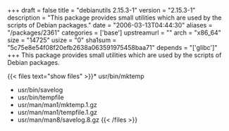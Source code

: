 +++
draft = false
title = "debianutils 2.15.3-1"
version = "2.15.3-1"
description = "This package provides small utilities which are used by the scripts of Debian packages."
date = "2006-03-13T04:44:30"
aliases = "/packages/2361"
categories = ['base']
upstreamurl = ""
arch = "x86_64"
size = "14725"
usize = "0"
sha1sum = "5c75e8e54f08f20efb2638a063591975458baa71"
depends = "['glibc']"
+++
This package provides small utilities which are used by the scripts of Debian packages.

{{< files text="show files" >}}* usr/bin/mktemp
* usr/bin/savelog
* usr/bin/tempfile
* usr/man/man1/mktemp.1.gz
* usr/man/man1/tempfile.1.gz
* usr/man/man8/savelog.8.gz
{{< /files >}}